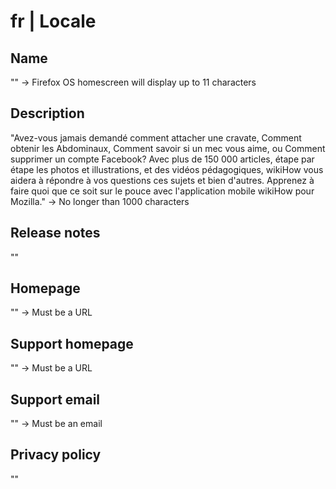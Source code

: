 # fr | Locale

## Name

"" -> Firefox OS homescreen will display up to 11 characters

## Description

"Avez-vous jamais demandé comment attacher une cravate, Comment obtenir les Abdominaux, Comment savoir si un mec vous aime, ou Comment supprimer un compte Facebook? Avec plus de 150 000 articles, étape par étape les photos et illustrations, et des vidéos pédagogiques, wikiHow vous aidera à répondre à vos questions ces sujets et bien d'autres. Apprenez à faire quoi que ce soit sur ​​le pouce avec l'application mobile wikiHow pour Mozilla." -> No longer than 1000 characters

## Release notes

""

## Homepage

"" -> Must be a URL

## Support homepage

"" -> Must be a URL

## Support email

"" -> Must be an email

## Privacy policy

""